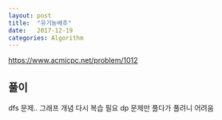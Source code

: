 ```yaml
---
layout: post
title:  "유기농배추"
date:   2017-12-19
categories: Algorithm
---
```


<https://www.acmicpc.net/problem/1012>

## 풀이

dfs 문제..
그래프 개념 다시 복습 필요
dp 문제만 풀다가 풀려니 어려움

